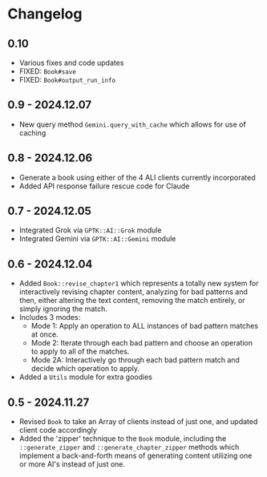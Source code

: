 # Changelog

## 0.10
- Various fixes and code updates
- FIXED: `Book#save`
- FIXED: `Book#output_run_info`

## 0.9 - 2024.12.07
- New query method `Gemini.query_with_cache` which allows for use of caching

## 0.8 - 2024.12.06
- Generate a book using either of the 4 ALI clients currently incorporated
- Added API response failure rescue code for Claude

## 0.7 - 2024.12.05
- Integrated Grok via `GPTK::AI::Grok` module
- Integrated Gemini via `GPTK::AI::Gemini` module

## 0.6 - 2024.12.04
- Added `Book::revise_chapter1` which represents a totally new system for interactively revising chapter content, analyzing for bad patterns and then, either altering the text content, removing the match entirely, or simply ignoring the match.
- Includes 3 modes:
  - Mode 1: Apply an operation to ALL instances of bad pattern matches at once.
  - Mode 2: Iterate through each bad pattern and choose an operation to apply to all of the matches.
  - Mode 2A: Interactively go through each bad pattern match and decide which operation to apply.
- Added a `Utils` module for extra goodies

## 0.5 - 2024.11.27
- Revised `Book` to take an Array of clients instead of just one, and updated client code accordingly
- Added the 'zipper' technique to the `Book` module, including the `::generate_zipper` and `::generate_chapter_zipper` methods which implement a back-and-forth means of generating content utilizing one or more AI's instead of just one.